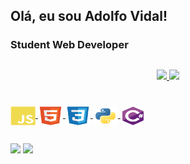 
<h2>Olá, eu sou Adolfo Vidal!</h2>

  
  

<h3>Student Web Developer
  
##
  
<div align="center">
  <a href="https://github.com/adolfovidal">
  <img height="150em" src="https://github-readme-stats.vercel.app/api?username=adolfovidal&show_icons=true&theme=dark&include_all_commits=true&count_private=true"/>
  <img height="130em" src="https://github-readme-stats.vercel.app/api/top-langs/?username=adolfovidal&layout=compact&langs_count=7&theme=dark"/>
</div>
  
  
  
  
  
  
###
 <a href="https://github.com/adolfovidal">
<div style="display: inline_block"><br>
  <img align="center" alt="adolfo-Js" height="30" width="40" src="https://raw.githubusercontent.com/devicons/devicon/master/icons/javascript/javascript-plain.svg">
   <img align="center" alt="Adolfo-HTML" height="30" width="40" src="https://raw.githubusercontent.com/devicons/devicon/master/icons/html5/html5-original.svg">
  <img align="center" alt="Adolfo-CSS" height="30" width="40" src="https://raw.githubusercontent.com/devicons/devicon/master/icons/css3/css3-original.svg">
  <img align="center" alt="Adolfo-Python" height="30" width="40" src="https://raw.githubusercontent.com/devicons/devicon/master/icons/python/python-original.svg">
  <img align="center" alt="Adolfo-Csharp" height="30" width="40" src="https://raw.githubusercontent.com/devicons/devicon/master/icons/csharp/csharp-original.svg">
  
</div>
  
  ##
 
<div> 
 <a href = "mailto:adolfovsvidal@gmail.com"><img src="https://img.shields.io/badge/-Gmail-%23333?style=for-the-badge&logo=gmail&logoColor=white" target="_blank"></a>
  <a href="https://www.linkedin.com/in/adolfo-vidal-4a0a96127/" target="_blank"><img src="https://img.shields.io/badge/-LinkedIn-%230077B5?style=for-the-badge&logo=linkedin&logoColor=white" target="_blank"></a> 
 
 
</div>
